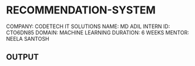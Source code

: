 # RECOMMENDATION-SYSTEM
COMPANY: CODETECH IT SOLUTIONS
NAME: MD ADIL
INTERN ID: CTO6DN85
DOMAIN: MACHINE LEARNING
DURATION: 6 WEEKS
MENTOR: NEELA SANTOSH

## OUTPUT

